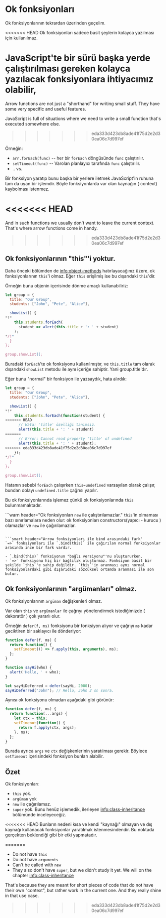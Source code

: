 # Ok fonksiyonları

Ok fonksiyonlarının tekrardan üzerinden geçelim.

<<<<<<< HEAD
Ok fonksiyonları sadece basit şeylerin kolayca yazılması için kullanılmaz.

JavaScript'te bir sürü başka yerde çalıştırılması gereken kolayca yazılacak fonksiyonlara ihtiyacımız olabilir, 
=======
Arrow functions are not just a "shorthand" for writing small stuff. They have some very specific and useful features.

JavaScript is full of situations where we need to write a small function that's executed somewhere else.
>>>>>>> eda333d423db8ade41f75d2e2d30ea06c7d997ef

Örneğin:

- `arr.forEach(func)` -- her bir `forEach` döngüsünde `func` çalıştırılır.
- `setTimeout(func)` -- Varolan planlayıcı tarafında `func` çalıştırılır. 
- .. vs.

Bir fonksiyon yaratıp bunu başka bir yerlere iletmek JavaScript'in ruhuna tam da uyan bir işlemdir.
Böyle fonksiyonlarda var olan kaynağın ( context) kaybolması istenmez.

<<<<<<< HEAD
=======
And in such functions we usually don't want to leave the current context. That's where arrow functions come in handy.
>>>>>>> eda333d423db8ade41f75d2e2d30ea06c7d997ef

## Ok fonksiyonlarının "this"'i yoktur.

Daha önceki bölümden de <info:object-methods> hatırlayacağınız üzere, ok fonksiyonlarının `this`'i olmaz. Eğer `this` erişilmiş ise bu dışarıdaki `this`'dir.

Örneğin bunu objenin içerisinde dönme amaçlı kullanabiliriz:

```js run
let group = {
  title: "Our Group",
  students: ["John", "Pete", "Alice"],

  showList() {
*!*
    this.students.forEach(
      student => alert(this.title + ': ' + student)
    );
*/!*
  }
};

group.showList();
```
Buradaki `forEach`'te ok fonksiyonu kullanılmıştır, ve `this.title` tam olarak dışarıdaki `showList` metodu ile aynı içeriğe sahiptir. Yani group.title'dır.

Eğer bunu "normal" bir fonksiyon ile yazsaydık, hata alırdık:

```js run
let group = {
  title: "Our Group",
  students: ["John", "Pete", "Alice"],

  showList() {
*!*
    this.students.forEach(function(student) {
<<<<<<< HEAD
      // Hata: 'title' özelliği tanımsız.
      alert(this.title + ': ' + student)
=======
      // Error: Cannot read property 'title' of undefined
      alert(this.title + ': ' + student);
>>>>>>> eda333d423db8ade41f75d2e2d30ea06c7d997ef
    });
*/!*
  }
};

group.showList();
```
Hatanın sebebi `forEach` çalışırken `this=undefined` varsayılan olarak çalışır, bundan dolayı `undefined.title` çağrısı yapılır.

Bu ok fonksiyonlarında işlemez çünkü ok fonksiyonlarında `this` bulunmamaktadır.

```warn header="Ok fonksiyonları `new` ile çalıştırılamazlar."
`this`'in olmaması bazı sınırlamalara neden olur: ok fonksiyonları constructors(yapıcı - kurucu ) olamazlar ve `new` ile çağırılamazlar. 
```

```smart header="Arrow fonksiyonları ile bind arasındaki fark"
`=>` fonksiyonları ile `.bind(this)` ile çağırılan normal fonksiyonlar arasında ince bir fark vardır.

- `.bind(this)` fonksiyonun "bağlı versiyonu"'nu oluştururken.
- `=>` fonksiyonu hiç bir bağlılık oluşturmaz. Fonksiyon basit bir şekilde `this`'e sahip değildir. `this`'in aranması aynı normal fonksiyonlardaki gibi dışarıdaki sözcüksel ortamda aranması ile son bulur.
```

## Ok fonksiyonlarının "argümanları" olmaz.

Ok fonksiyonlarının `argüman` değişkenleri olmaz.

Var olan `this` ve `argümanlar` ile çağrıyı  yönelendirmek istediğimizde ( dekoratör ) çok yararlı olur.

Örneğin `defer(f, ms)` fonksiyonu bir fonksiyon alıyor ve çağrıyı `ms` kadar geciktiren bir saklayıcı ile dönderiyor:

```js run
function defer(f, ms) {
  return function() {
    setTimeout(() => f.apply(this, arguments), ms);
  };
}

function sayHi(who) {
  alert('Hello, ' + who);
}

let sayHiDeferred = defer(sayHi, 2000);
sayHiDeferred("John"); // Hello, John 2 sn sonra.
```
Aynısı ok fonksiyonu olmadan aşağıdaki gibi görünür:

```js
function defer(f, ms) {
  return function(...args) {
    let ctx = this;
    setTimeout(function() {
      return f.apply(ctx, args);
    }, ms);
  };
}
```
Burada ayrıca `args` ve `ctx` değişkenlerinin yaratılması gerekir. Böylece `setTimeout` içerisindeki fonksiyon bunları alabilir.

## Özet

Ok fonksiyonları:

- `this` yok.
- `argüman` yok
- `new` ile çağırılamaz.
- `super` yok. Bunu henüz işlemedik, ilerleyen <info:class-inheritance> bölümünde inceleyeceğiz.

<<<<<<< HEAD
Bunların nedeni kısa ve kendi "kaynağı" olmayan ve dış kaynağı kullanacak fonksiyonlar yaratılmak istenmesindendir. Bu noktada gerçekten beklendiği gibi bir etki yapmatadır.

=======
- Do not have `this`
- Do not have `arguments`
- Can't be called with `new`
- They also don't have `super`, but we didn't study it yet. We will on the chapter <info:class-inheritance>

That's because they are meant for short pieces of code that do not have their own "context", but rather work in the current one. And they really shine in that use case.
>>>>>>> eda333d423db8ade41f75d2e2d30ea06c7d997ef
